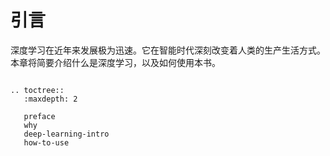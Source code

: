 # 引言

深度学习在近年来发展极为迅速。它在智能时代深刻改变着人类的生产生活方式。本章将简要介绍什么是深度学习，以及如何使用本书。

```eval_rst

.. toctree::
   :maxdepth: 2

   preface
   why
   deep-learning-intro
   how-to-use

```
